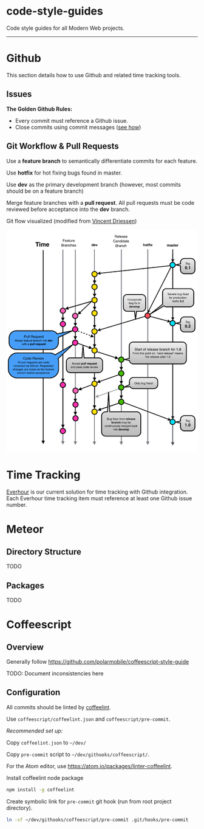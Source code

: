 code-style-guides
=================

Code style guides for all Modern Web projects.

- - -
# Github

This section details how to use Github and related time tracking tools.

## Issues

__The Golden Github Rules:__
 - Every commit must reference a Github issue.
 - Close commits using commit messages ([see how]( https://help.github.com/articles/closing-issues-via-commit-messages/))

## Git Workflow & Pull Requests

Use a __feature branch__ to semantically differentiate commits for each feature.

Use __hotfix__ for hot fixing bugs found in master.

Use __dev__ as the primary development branch (however, most commits should be
  on a feature branch)

Merge feature branches with a __pull request__. All pull requests must be code
reviewed before acceptance into the __dev__ branch.

Git flow visualized (modified from
  [Vincent Driessen](http://nvie.com/posts/a-successful-git-branching-model/))

![Git flow](assets/git-flow.png)


# Time Tracking

[Everhour](https://everhour.com) is our current solution for time tracking with
Github integration. Each Everhour time tracking item must reference at least one
Github issue number.

# Meteor

## Directory Structure

TODO

## Packages

TODO

# Coffeescript

## Overview

Generally follow https://github.com/polarmobile/coffeescript-style-guide

TODO: Document inconsistencies here

## Configuration

All commits should be linted by [coffeelint](http://www.coffeelint.org/).

Use `coffeescript/coffeelint.json` and `coffeescript/pre-commit`.

_Recommended set up:_

Copy `coffeelint.json` to `~/dev/`

Copy `pre-commit` script to `~/dev/githooks/coffeescript/`.

For the Atom editor, use https://atom.io/packages/linter-coffeelint.

Install coffeelint node package
```sh
npm install -g coffeelint
```
Create symbolic link for `pre-commit` git hook (run from root project directory).
```sh
ln -sf ~/dev/githooks/coffeescript/pre-commit .git/hooks/pre-commit
```
